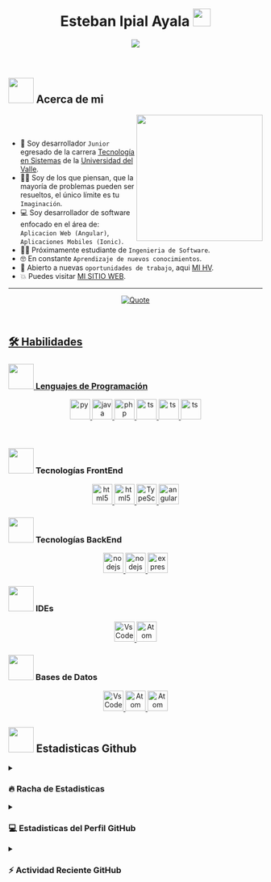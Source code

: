 <h1 align="center"> Esteban Ipial Ayala <img src="https://media.giphy.com/media/hvRJCLFzcasrR4ia7z/giphy.gif" width="35"></h1>
<p align="center">
  <a href="https://github.com/DenverCoder1/readme-typing-svg"><img src="https://readme-typing-svg.herokuapp.com?font=Time+New+Roman&color=%23C8BE25&size=25&center=true&vCenter=true&width=600&height=100&lines=Desarrollador+de+Software;Tecnólogo+En+Sistemas;Universidad+del+Valle;Enfoques;Aplicaciones+Web,;Aplicaciones+Mobiles;Autodidacta,+Apasionado"></a>
</p>
<br>

## <picture align="center" ><img src = "https://github.com/7oSkaaa/7oSkaaa/blob/main/Images/about_me.gif?raw=true" width = 50px></picture>    Acerca de mi 
<picture> <img align="right" src="https://github.com/7oSkaaa/7oSkaaa/blob/main/Images/Right_Side.gif?raw=true" width = 250px></picture>

<br><br>

- :school: Soy desarrollador `Junior` egresado de la carrera [Tecnología en Sistemas](https://nortedelcauca.univalle.edu.co/estudia-univalle/pregrado/tecnologia-en-sistemas) de la [Universidad del Valle](https://www.univalle.edu.co/).
- :technologist: Soy de los que piensan, que la mayoría de problemas pueden ser resueltos, el único límite es tu `Imaginación`.
- :computer: Soy desarrollador de software enfocado en el área de: `Aplicacion Web (Angular)`, `Aplicaciones Mobiles (Ionic)`.
- :student: Próximamente estudiante de `Ingenieria de Software`.
- :nerd_face: En constante `Aprendizaje de nuevos conocimientos`.
- :thinking: Abierto a nuevas `oportunidades de trabajo`, aqui [MI HV](http://lnkiy.in/Ahmed_Hossam_Resume).
- :boom: Puedes visitar [MI SITIO WEB](https://estebanipial.github.io/).

---

<p align = "center">
	<a href="https://github.com/piyushsuthar/github-readme-quotes"> <img alt = "Quote" src="https://quotes-github-readme.vercel.app/api?type=horizontal&theme=tokyonight&animation=grow_out_in&quoteCategory=programming">
</p>
<br>

## 🛠️ Habilidades

### <picture> <img src = "https://github.com/7oSkaaa/7oSkaaa/blob/main/Images/Programming_Languages.gif?raw=true" width = 50px>  </picture> Lenguajes de Programación

<p align="center"> 
  <a href="https://www.w3.org/html/" target="_blank" rel="noreferrer"> <img
      src="https://skillicons.dev/icons?i=py"
      alt="py" width="40" height="40" /> </a>
  <a href="#" target="_blank" rel="noreferrer"> <img
      src="https://skillicons.dev/icons?i=java"
      alt="java" width="40" height="40" /> </a>
  <a href="#" target="_blank" rel="noreferrer"> <img
      src="https://skillicons.dev/icons?i=php"
      alt="php" width="40" height="40" /> </a>
  <a href="#" target="_blank" rel="noreferrer"> <img
      src="https://skillicons.dev/icons?i=ts"
      alt="ts" width="40" height="40" /> </a>
  <a href="#" target="_blank" rel="noreferrer"> <img
      src="https://skillicons.dev/icons?i=c"
      alt="ts" width="40" height="40" /> </a>
  <a href="#" target="_blank" rel="noreferrer"> <img
      src="https://skillicons.dev/icons?i=cpp"
      alt="ts" width="40" height="40" /> </a>
</p>

<br>

### <picture> <img src = "https://github.com/7oSkaaa/7oSkaaa/blob/main/Images/Front_End.gif?raw=true" width = 50px>  </picture> Tecnologías FrontEnd
<p align="center"> 
  <a href="#" target="_blank" rel="noreferrer"> <img
      src="https://skillicons.dev/icons?i=html"
      alt="html5" width="40" height="40" /> </a>
  <a href="#" target="_blank" rel="noreferrer"> <img
      src="https://skillicons.dev/icons?i=css"
      alt="html5" width="40" height="40" /> </a>
  <a href="#" target="_blank" rel="noreferrer"> <img
      src="https://skillicons.dev/icons?i=ts"
      alt="TypeScript" width="40" height="40" /> </a>
  <a href="#" target="_blank" rel="noreferrer"> <img
      src="https://skillicons.dev/icons?i=angular"
      alt="angular" width="40" height="40" /> </a>
</p>

### <picture> <img src = "https://github.com/7oSkaaa/7oSkaaa/blob/main/Images/Software_Tools.gif?raw=true" width = 50px>  </picture> Tecnologías BackEnd
<p align="center">
  <a href="#" target="_blank" rel="noreferrer"> <img
      src="https://skillicons.dev/icons?i=js"
      alt="nodejs" width="40" height="40" /> </a> 
  <a href="#" target="_blank" rel="noreferrer"> <img
      src="https://skillicons.dev/icons?i=nodejs"
      alt="nodejs" width="40" height="40" /> </a> 
  <a href="#" target="_blank" rel="noreferrer"> <img
      src="https://skillicons.dev/icons?i=express"
      alt="express" width="40" height="40" /> </a> 
</p>


### <picture> <img src = "https://github.com/7oSkaaa/7oSkaaa/blob/main/Images/IDEs.gif?raw=true" width = 50px>  </picture> IDEs

<p align="center">
  <a href="#" target="_blank" rel="noreferrer"> <img
      src="https://skillicons.dev/icons?i=vscode"
      alt="VsCode" width="40" height="40" /> </a> 
  <a href="#" target="_blank" rel="noreferrer"> <img
      src="https://skillicons.dev/icons?i=atom"
      alt="Atom" width="40" height="40" /> </a>
</p>

### <img src = "https://media2.giphy.com/media/QssGEmpkyEOhBCb7e1/giphy.gif?cid=ecf05e47a0n3gi1bfqntqmob8g9aid1oyj2wr3ds3mg700bl&rid=giphy.gif" width = 50px>  </picture> Bases de Datos

<p align="center">
  <a href="#" target="_blank" rel="noreferrer"> <img
      src="https://skillicons.dev/icons?i=mysql"
      alt="VsCode" width="40" height="40" /> </a> 
  <a href="#" target="_blank" rel="noreferrer"> <img
      src="https://skillicons.dev/icons?i=mongodb"
      alt="Atom" width="40" height="40" /> </a>
  <a href="#" target="_blank" rel="noreferrer"> <img
      src="https://skillicons.dev/icons?i=postgres"
      alt="Atom" width="40" height="40" /> </a>
</p>

## <picture> <img src = "https://github.com/7oSkaaa/7oSkaaa/blob/main/Images/Statistics.gif?raw=true" width = 50px>  </picture> Estadisticas Github 


<details><summary><h3> 🔥 Racha de Estadisticas</h3></summary>

----
	
 <p align="center"><img src="https://github-readme-streak-stats.herokuapp.com/?user=EstebanIpial&theme=dark&background=0d1117&date_format=M%20j%5B%2C%20Y%5D" alt="adam-pw" /></p>

</details>

<details><summary><h3>💻 Estadisticas del Perfil GitHub </h3></summary>

----
	
<p align="center">
    <a href="https://github.com/anuraghazra/github-readme-stats">
	    <img alt="Esteban's Github Stats" src="https://github-readme-stats.vercel.app/api?username=EstebanIpial&show_icons=true&count_private=true&locale=es&theme=tokyonight&layout=compact" height="230px"/></a>
	  <img src="https://github-readme-stats.vercel.app/api/top-langs?username=EstebanIpial&langs_count=10&show_icons=true&locale=en&theme=tokyonight" alt="Esteban" height="230px"/>
<br/>

  <b>Note:</b> Top languages is only a metric of the languages my public code consists of and doesn't reflect experience or skill level.
  </p>
</details>


<details><summary><h3>⚡ Actividad Reciente GitHub</h3></summary>

----
	
[![Ashutosh's github activity graph](https://github-readme-activity-graph.vercel.app/graph?username=EstebanIpial&theme=react)](https://github.com/ashutosh00710/github-readme-activity-graph)

 
</details>





